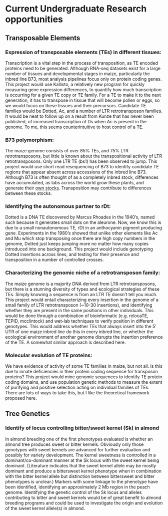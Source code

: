 

# Current Undergraduate Research opportunities

## Transposable Elements

### Expression of transposable elements (TEs) in different tissues:
Transcription is a vital step in the process of transposition, as TE encoded proteins need to be generated. Although RNA-seq datasets exist for a large number of tissues and developmental stages in maize, particularly the inbred line B73, most analysis pipelines focus only on protein coding genes. This project would use Kallisto, a relatively new program for quickly measuring gene expression differences, to quantify how much transcription is occurring for a given TE copy or TE family. For a TE to make it to the next generation, it has to transpose in tissue that will become pollen or eggs, so we would focus on these tissues and their precursors. Candidate TE families would be Dotted, Ac, and a number of LTR retrotransposon families. It would be neat to follow up on a result from Kunze that has never been published, of increased transcription of Ds when Ac is present in the genome. To me, this seems counterintuitive to host control of a TE.

### B73 polymorphism:
The maize genome consists of over 85% TEs, and 75% LTR retrotransposons, but little is known about the transpositional activity of LTR retrotransposons. Only one LTR TE (bs1) has been observed to jump. This project would use short read resequencing of B73 to identify candidate TE regions that appear absent across accessions of the inbred line B73. Although B73 is often thought of as a completely inbred stock, differences have accumulated, as labs across the world grow these plants, and generate their [own stocks](http://journals.plos.org/plosone/article?id=10.1371/journal.pone.0157942). Transposition may contribute to differences between these stocks.

### Identifying the autonomous partner to rDt:
Dotted is a DNA TE discovered by Marcus Rhoades in the 1940’s, named such because it generates small dots on the aleurone. Now, we know this is due to a small nonautonomous TE, rDt in an anthocyanin pigment producing gene. Experiments in the 1980’s showed that unlike other elements like Ac and Mu which stop transposing once there are high copy numbers in the genome, Dotted just keeps jumping more no matter how many copies introduced into one background. This project would include genotyping Dotted insertions across lines, and testing for their presence and transposition in a number of controlled crosses.

### Characterizing the genomic niche of a retrotransposon family:  
The maize genome is a majority DNA derived from LTR retrotransposons, but there is a stunning diversity of types and ecological strategies of these TEs. Simply knowing a sequence is from an LTR TE doesn’t tell you much. This project would entail characterizing every insertion in the genome of a small family of LTR retrotransposon (~10-30 insertions), and identifying whether they are present in the same positions in other individuals. This would be done through a combination of bioinformatic (e.g. relocaTE, TEPID, mcclintock)  and wet-lab techniques to verify position in different genotypes. This would address whether TEs that always insert into the 5’ UTR of one maize inbred line do this in every inbred line, or whether the ecological environment of another genome disrupts the insertion preference of the TE. A somewhat similar approach is described here.

### Molecular evolution of TE proteins:

We have evidence of activity of some TE families in maize, but not all. Is this due to innate deficiencies in their protein coding sequence for transposon proteins? This project would mine genomic sequences to identify TE protein coding domains, and use population genetic methods to measure the extent of purifying and positive selection acting on individual families of TEs. There are lots of ways to take this, but I like the theoretical framework proposed here.

## Tree Genetics

### Identify of locus controlling bitter/sweet kernel (Sk) in almond

In almond breeding one of the first phenotypes evaluated is whether an almond tree produces sweet or bitter kernels. Obviously only those genotypes with sweet kernels are advanced for further evaluation and possibly for variety development. The kernel sweetness is controlled in a dominant/co-dominant manner at the Sk locus with the sweet kernel being dominant. (Literature indicates that the sweet kernel allele may be mostly dominant and produce a bittersweet kernel phenotype when in combination with the bitter kernel allele but distinction between bittersweet and bitter phenotypes is unclear.) Markers with some linkage to the phenotype have been identified, identifying an approximately 2 Mb region in the peach genome. Identifying the genetic control of the Sk locus and alleles contributing to bitter and sweet kernels would be of great benefit to almond breeding programs and could be used to investigate the origin and evolution of the sweet kernel allele(s) in almond.

